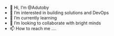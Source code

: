 - 👋 Hi, I’m @Adutoby
- 👀 I’m interested in building solutions and DevOps
- 🌱 I’m currently learning 
- 💞️ I’m looking to collaborate with bright minds
- 📫 How to reach me ....

<!---
Adutoby/Adutoby is a ✨ special ✨ repository because its `README.md` (this file) appears on your GitHub profile.
You can click the Preview link to take a look at your changes.
--->
